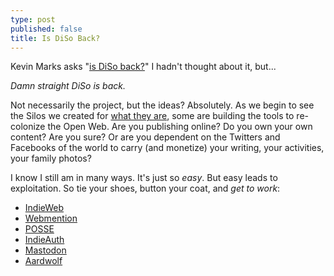 ```yaml
---
type: post
published: false
title: Is DiSo Back?
---
```

Kevin Marks asks "[is DiSo back?](http://known.kevinmarks.com/2017/diso-is-back-im-wearing-my-social-graph-foo-camp)" I hadn't thought about it, but...

*Damn straight DiSo is back.*

Not necessarily the project, but the ideas? Absolutely. As we begin to see the Silos we created for [what they are](https://www.monkinetic.blog/the-revolution-will-be-federated.html), some are building the tools to re-colonize the Open Web. Are you publishing online? Do you own your own content? Are you sure? Or are you dependent on the Twitters and Facebooks of the world to carry (and monetize) your writing, your activities, your family photos?

I know I still am in many ways. It's just so *easy*. But easy leads to exploitation. So tie your shoes, button your coat, and *get to work*:

- [IndieWeb](https://indieweb.org)
- [Webmention](https://indieweb.org/Webmention)
- [POSSE](https://indieweb.org/POSSE)
- [IndieAuth](https://indieweb.org/IndieAuth)
- [Mastodon](http://joinmastodon.org)
- [Aardwolf](https://aardwolf.social)